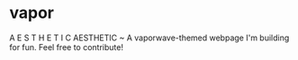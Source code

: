 # vapor
A E S T H E T I C AESTHETIC ~ A vaporwave-themed webpage I'm building for fun. Feel free to contribute!
